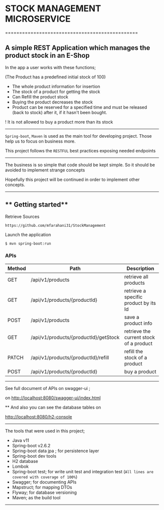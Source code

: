# STOCK MANAGEMENT MICROSERVICE
===============================================

A simple REST Application which manages the product stock in an E-Shop
---

In the app a user works with these functions;

(The Product has a predefined initial stock of 100)

* The whole product information for insertion
* The stock of a product for getting the stock
* Can Refill the product stock
* Buying the product decreases the stock
* Product can be reserved for a specified time and must be released (back to stock) after it, if it hasn't been bought.

! It is not allowed to buy a product more than its stock

---

`Spring-boot`, `Maven` is used as the main tool for developing project. Those help us to focus on business more.

This project follows the `RESTFUL` best practices exposing needed endpoints

---

The business is so simple that code should be kept simple. So it should be avoided to implement strange concepts

Hopefully this project will be continued in order to implement other concepts.

---


** Getting started**
---
Retrieve Sources

    https://github.com/mfarahani31/StockManagement

Launch the application

    $ mvn spring-boot:run

### APIs

Method | Path           | Description                    |
-------|----------------|--------------------------------|
GET    | /api/v1/products      | retrieve all products|
GET    | /api/v1/products/{productId} | retrieve a specific product by its Id|
POST   | /api/v1/products   | save a product info|
GET    | /api/v1/products/{productId}/getStock| retrieve the current stock of a product|
PATCH  | /api/v1/products/{productId}/refill| refill the stock of a product|
POST   | /api/v1/products/{productId}| buy a product|

---

See full document of APIs on swagger-ui ;

on [http://localhost:8080/swagger-ui/index.html](http://localhost:8080/swagger-ui/index.html)



** And also you can see the database tables on 

[http://localhost:8080/h2-console](http://localhost:8080/h2-console)


---
The tools that were used in this project;


- Java v11
- Spring-boot v2.6.2
- Spring-boot data jpa ; for persistence layer
- Spring-boot dev tools
- H2 database
- Lombok
- Spring-boot test; for write unit test and integration test (`All lines are covered with coverage of 100%`)
- Swagger; for documenting APIs
- Mapstruct; for mapping DTOs
- Flyway; for database versioning
- Maven; as the build tool
---


